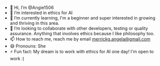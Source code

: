 - 👋 Hi, I’m @Angie1506
- 👀 I’m interested in ethics for AI
- 🌱 I’m currently learning, I'm a beginner and super interested in growing and thriving in this area.
- 💞️ I’m looking to collaborate with other developers, testing or quality assurance. Anything that involves ethics because I like philosophy too.
- 📫 How to reach me, reach me by email merrickg.angela@gmail.com
- 😄 Pronouns: She
- ⚡ Fun fact: My dream is to work with ethics for AI one day! I'm open to work :)

<!---
Angie1506/Angie1506 is a ✨ special ✨ repository because its `README.md` (this file) appears on your GitHub profile.
You can click the Preview link to take a look at your changes.
--->
